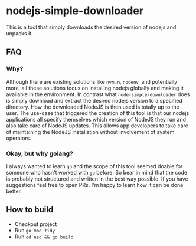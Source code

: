 # nodejs-simple-downloader

This is a tool that simply downloads the desired version of nodejs and unpacks
it.

## FAQ

### Why?

Although there are existing solutions like `nvm`, `n`, `nodenv `and potentially
more, all these solutions focus on installing nodejs globally and making it
available in the environment. In contrast what `node-simple-downloader` does is
simply download and extract the desired nodejs version to a specified directory.
How the downloaded NodeJS is then used is totally up to the user. The use-case
that triggered the creation of this tool is that our nodejs applications all
specify themselves which version of NodeJS they run and also take care of NodeJS
updates. This allows app developers to take care of maintaining the NodeJS
installation without involvement of system operators.

### Okay, but why golang?

I always wanted to learn `go` and the scope of this tool seemed doable for
someone who hasn't worked with `go` before. So bear in mind that the code is probably not
structured and written in the best way possible. If you have suggestions feel
free to open PRs. I'm happy to learn how it can be done better.

## How to build

- Checkout project
- Run `go mod tidy`
- Run `cd nsd && go build`
